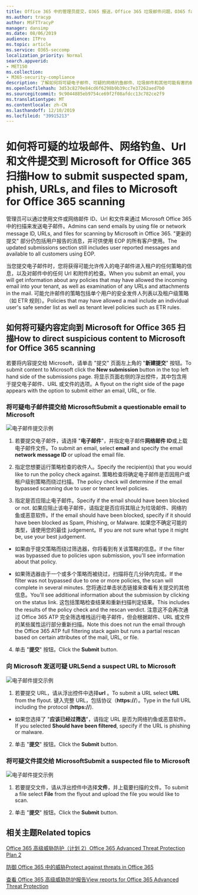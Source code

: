 ```yaml
---
title: Office 365 中的管理员提交，O365 报送，Office 365 垃圾邮件问题，O365 false 负数，提交在 office 365 中的网络钓鱼，提交电子邮件以便进行扫描，在 Office 365 中提交可疑电子邮件，扫描邮件，让 Microsoft 扫描网络钓鱼，使用 microsoft 扫描进行垃圾邮件，提交电子邮件、提交电子邮件、dodgy 电子邮件、不正确的演员邮件、可疑、不受信任的邮件
ms.author: tracyp
author: MSFTTracyP
manager: dansimp
ms.date: 08/06/2019
audience: ITPro
ms.topic: article
ms.service: O365-seccomp
localization_priority: Normal
search.appverid:
- MET150
ms.collection:
- M365-security-compliance
description: 了解如何将可疑电子邮件、可疑的网络钓鱼邮件、垃圾邮件和其他可能有害的邮件、Url 和文件从 Office 365 租户提交到 Microsoft 进行扫描。
ms.openlocfilehash: 3d53c8270e84cd6f6298b9b39cc7e37262aed7b0
ms.sourcegitcommit: 9c9044885eb9754ce69f2f08afdcc13c782ce2f9
ms.translationtype: MT
ms.contentlocale: zh-CN
ms.lasthandoff: 12/10/2019
ms.locfileid: "39915213"
---
```

# <a name="how-to-submit-suspected-spam-phish-urls-and-files-to-microsoft-for-office-365-scanning"></a><span data-ttu-id="7a0db-103">如何将可疑的垃圾邮件、网络钓鱼、Url 和文件提交到 Microsoft for Office 365 扫描</span><span class="sxs-lookup"><span data-stu-id="7a0db-103">How to submit suspected spam, phish, URLs, and files to Microsoft for Office 365 scanning</span></span>

<span data-ttu-id="7a0db-104">管理员可以通过使用文件或网络邮件 ID、Url 和文件来通过 Microsoft Office 365 中的扫描来发送电子邮件。</span><span class="sxs-lookup"><span data-stu-id="7a0db-104">Admins can send emails by using file or network message ID, URLs, and files for scanning by Microsoft in Office 365.</span></span> <span data-ttu-id="7a0db-105">"更新的提交" 部分仍包括用户报告的消息，并可供使用 EOP 的所有客户使用。</span><span class="sxs-lookup"><span data-stu-id="7a0db-105">The updated submissions section still includes user reported messages and available to all customers using EOP.</span></span>

<span data-ttu-id="7a0db-106">当您提交电子邮件时，您将获得可能允许传入的电子邮件进入租户的任何策略的信息，以及对邮件中的任何 Url 和附件的检查。</span><span class="sxs-lookup"><span data-stu-id="7a0db-106">When you submit an email, you will get information about any policies that may have allowed the incoming email into your tenant, as well as examination of any URLs and attachments in the mail.</span></span> <span data-ttu-id="7a0db-107">可能允许邮件的策略包括单个用户的安全发件人列表以及租户级策略（如 ETR 规则）。</span><span class="sxs-lookup"><span data-stu-id="7a0db-107">Policies that may have allowed a mail include an individual user's safe sender list as well as tenant level policies such as ETR rules.</span></span> 

## <a name="how-to-direct-suspicious-content-to-microsoft-for-office-365-scanning"></a><span data-ttu-id="7a0db-108">如何将可疑内容定向到 Microsoft for Office 365 扫描</span><span class="sxs-lookup"><span data-stu-id="7a0db-108">How to direct suspicious content to Microsoft for Office 365 scanning</span></span>

<span data-ttu-id="7a0db-109">若要将内容提交给 Microsoft，请单击 "提交" 页面左上角的 "**新建提交**" 按钮。</span><span class="sxs-lookup"><span data-stu-id="7a0db-109">To submit content to Microsoft click the **New submission** button in the top left hand side of the submissions page.</span></span> <span data-ttu-id="7a0db-110">将显示页面右侧的浮出控件，其中包含用于提交电子邮件、URL 或文件的选项。</span><span class="sxs-lookup"><span data-stu-id="7a0db-110">A flyout on the right side of the page appears with the option to submit either an email, URL, or file.</span></span> 

### <a name="submit-a-questionable-email-to-microsoft"></a><span data-ttu-id="7a0db-111">将可疑电子邮件提交给 Microsoft</span><span class="sxs-lookup"><span data-stu-id="7a0db-111">Submit a questionable email to Microsoft</span></span>
![电子邮件提交示例](../media/submission-flyout-email.PNG)
1. <span data-ttu-id="7a0db-113">若要提交电子邮件，请选择 "**电子邮件**"，并指定电子邮件**网络邮件 ID**或上载电子邮件文件。</span><span class="sxs-lookup"><span data-stu-id="7a0db-113">To submit an email, select **email** and specify the email **network message ID** or upload the email file.</span></span> 

2. <span data-ttu-id="7a0db-114">指定您想要运行策略检查的收件人。</span><span class="sxs-lookup"><span data-stu-id="7a0db-114">Specify the recipient(s) that you would like to run the policy check against.</span></span> <span data-ttu-id="7a0db-115">策略检查将确定电子邮件是否因用户或租户级别策略而绕过扫描。</span><span class="sxs-lookup"><span data-stu-id="7a0db-115">The policy check will determine if the email bypassed scanning due to user or tenant level policies.</span></span> 

3. <span data-ttu-id="7a0db-116">指定是否应阻止电子邮件。</span><span class="sxs-lookup"><span data-stu-id="7a0db-116">Specify if the email should have been blocked or not.</span></span> <span data-ttu-id="7a0db-117">如果应阻止该电子邮件，请指定是否应将其阻止为垃圾邮件、网络钓鱼或恶意软件。</span><span class="sxs-lookup"><span data-stu-id="7a0db-117">If the email should have been blocked, specify if it should have been blocked as Spam, Phishing, or Malware.</span></span> <span data-ttu-id="7a0db-118">如果您不确定可能的类型，请使用您的最佳 judgement。</span><span class="sxs-lookup"><span data-stu-id="7a0db-118">If you are not sure what type it might be, use your best judgement.</span></span>  

* <span data-ttu-id="7a0db-119">如果由于提交策略而绕过筛选器，你将看到有关该策略的信息。</span><span class="sxs-lookup"><span data-stu-id="7a0db-119">If the filter was bypassed due to policies upon submission, you'll see information about that policy.</span></span>

* <span data-ttu-id="7a0db-120">如果筛选器由于一个或多个策略而被绕过，扫描将在几分钟内完成。</span><span class="sxs-lookup"><span data-stu-id="7a0db-120">If the filter was not bypassed due to one or more policies, the scan will complete in several minutes.</span></span> <span data-ttu-id="7a0db-121">您将通过单击状态链接来查看有关提交的其他信息。</span><span class="sxs-lookup"><span data-stu-id="7a0db-121">You'll see additional information about the submission by clicking on the status link.</span></span> <span data-ttu-id="7a0db-122">这包括策略检查结果和重新扫描判定结果。</span><span class="sxs-lookup"><span data-stu-id="7a0db-122">This includes the results of the policy check and the rescan verdict.</span></span> <span data-ttu-id="7a0db-123">注意这不会再次通过 Office 365 ATP 完全筛选堆栈运行电子邮件，但会根据邮件、URL 或文件的某些属性运行部分重新扫描。</span><span class="sxs-lookup"><span data-stu-id="7a0db-123">Note this does not run the email through the Office 365 ATP full filtering stack again but runs a partial rescan based on certain attributes of the mail, URL, or file.</span></span> 

4. <span data-ttu-id="7a0db-124">单击 "**提交**" 按钮。</span><span class="sxs-lookup"><span data-stu-id="7a0db-124">Click the **Submit** button.</span></span>

### <a name="send-a-suspect-url-to-microsoft"></a><span data-ttu-id="7a0db-125">向 Microsoft 发送可疑 URL</span><span class="sxs-lookup"><span data-stu-id="7a0db-125">Send a suspect URL to Microsoft</span></span>
![电子邮件提交示例](../media/submission-url-flyout.png)
1. <span data-ttu-id="7a0db-127">若要提交 URL，请从浮出控件中选择**url** 。</span><span class="sxs-lookup"><span data-stu-id="7a0db-127">To submit a URL select **URL** from the flyout.</span></span> <span data-ttu-id="7a0db-128">键入完整 URL，包括协议（**https://**）。</span><span class="sxs-lookup"><span data-stu-id="7a0db-128">Type in the full URL including the protocol (**https://**).</span></span> 

* <span data-ttu-id="7a0db-129">如果您选择了 "**应该已经过筛选**"，请指定 URL 是否为网络钓鱼或恶意软件。</span><span class="sxs-lookup"><span data-stu-id="7a0db-129">If you selected **Should have been filtered**, specify if the URL is phishing or malware.</span></span>

2. <span data-ttu-id="7a0db-130">单击 "**提交**" 按钮。</span><span class="sxs-lookup"><span data-stu-id="7a0db-130">Click the **Submit** button.</span></span> 


### <a name="submit-a-suspected-file-to-microsoft"></a><span data-ttu-id="7a0db-131">将可疑文件提交给 Microsoft</span><span class="sxs-lookup"><span data-stu-id="7a0db-131">Submit a suspected file to Microsoft</span></span>
![电子邮件提交示例](../media/submission-file-flyout.PNG)
1. <span data-ttu-id="7a0db-133">若要提交文件，请从浮出控件中选择**文件**，并上载要扫描的文件。</span><span class="sxs-lookup"><span data-stu-id="7a0db-133">To submit a file select **File** from the flyout and upload the file you would like to scan.</span></span> 

2. <span data-ttu-id="7a0db-134">单击 "**提交**" 按钮。</span><span class="sxs-lookup"><span data-stu-id="7a0db-134">Click the **Submit** button.</span></span>


## <a name="related-topics"></a><span data-ttu-id="7a0db-135">相关主题</span><span class="sxs-lookup"><span data-stu-id="7a0db-135">Related topics</span></span>

[<span data-ttu-id="7a0db-136">Office 365 高级威胁防护（计划 2）</span><span class="sxs-lookup"><span data-stu-id="7a0db-136">Office 365 Advanced Threat Protection Plan 2</span></span>](office-365-ti.md)
  
[<span data-ttu-id="7a0db-137">防御 Office 365 中的威胁</span><span class="sxs-lookup"><span data-stu-id="7a0db-137">Protect against threats in Office 365</span></span>](protect-against-threats.md)
  
[<span data-ttu-id="7a0db-138">查看 Office 365 高级威胁防护报告</span><span class="sxs-lookup"><span data-stu-id="7a0db-138">View reports for Office 365 Advanced Threat Protection</span></span>](view-reports-for-atp.md)
  

